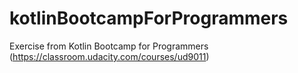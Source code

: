 # kotlinBootcampForProgrammers
Exercise  from Kotlin Bootcamp for Programmers (https://classroom.udacity.com/courses/ud9011)
